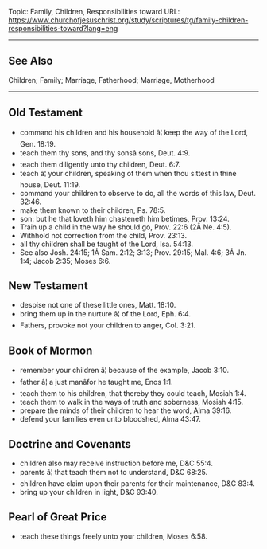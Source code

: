 Topic: Family, Children, Responsibilities toward
URL: https://www.churchofjesuschrist.org/study/scriptures/tg/family-children-responsibilities-toward?lang=eng

---

## See Also

Children; Family; Marriage, Fatherhood; Marriage, Motherhood

---

## Old Testament

- command his children and his household â¦ keep the way of the Lord, Gen. 18:19.
- teach them thy sons, and thy sonsâ sons, Deut. 4:9.
- teach them diligently unto thy children, Deut. 6:7.
- teach â¦ your children, speaking of them when thou sittest in thine house, Deut. 11:19.
- command your children to observe to do, all the words of this law, Deut. 32:46.
- make them known to their children, Ps. 78:5.
- son: but he that loveth him chasteneth him betimes, Prov. 13:24.
- Train up a child in the way he should go, Prov. 22:6 (2Â Ne. 4:5).
- Withhold not correction from the child, Prov. 23:13.
- all thy children shall be taught of the Lord, Isa. 54:13.
- See also Josh. 24:15; 1Â Sam. 2:12; 3:13; Prov. 29:15; Mal. 4:6; 3Â Jn. 1:4; Jacob 2:35; Moses 6:6.

## New Testament

- despise not one of these little ones, Matt. 18:10.
- bring them up in the nurture â¦ of the Lord, Eph. 6:4.
- Fathers, provoke not your children to anger, Col. 3:21.

## Book of Mormon

- remember your children â¦ because of the example, Jacob 3:10.
- father â¦ a just manâfor he taught me, Enos 1:1.
- teach them to his children, that thereby they could teach, Mosiah 1:4.
- teach them to walk in the ways of truth and soberness, Mosiah 4:15.
- prepare the minds of their children to hear the word, Alma 39:16.
- defend your families even unto bloodshed, Alma 43:47.

## Doctrine and Covenants

- children also may receive instruction before me, D&C 55:4.
- parents â¦ that teach them not to understand, D&C 68:25.
- children have claim upon their parents for their maintenance, D&C 83:4.
- bring up your children in light, D&C 93:40.

## Pearl of Great Price

- teach these things freely unto your children, Moses 6:58.

